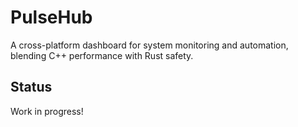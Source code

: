 # PulseHub
A cross-platform dashboard for system monitoring and automation, blending C++ performance with Rust safety.

## Status
Work in progress!